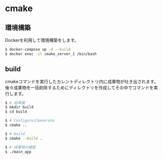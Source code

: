 # cmake

## 環境構築

Dockerを利用して環境構築をします。

```.sh
$ docker-compose up -d --build
$ docker exec -it cmake_server_1 /bin/bash
```

## build

cmakeコマンドを実行したカレントディレクトリ内に成果物が吐き出されます。
後々成果物を一括削除するためにディレクトリを作成してその中でコマンドを実行します。

```.sh
$ # 前準備
$ mkdir build
$ cd build

$ # ConfigureとGenerate
$ cmake ..

$ # build
$ cmake --build .

$ # 成果物の確認
$ ./main_app
```

